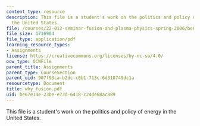 ```yaml
---
content_type: resource
description: This file is a student's work on the politics and policy of energy in
  the United States.
file: /courses/22-012-seminar-fusion-and-plasma-physics-spring-2006/be67e14e23bee73d6418c24de68ac889_why_fusion.pdf
file_size: 1716904
file_type: application/pdf
learning_resource_types:
- Assignments
license: https://creativecommons.org/licenses/by-nc-sa/4.0/
ocw_type: OCWFile
parent_title: Assignments
parent_type: CourseSection
parent_uid: 907f93ca-b2dc-c0b1-713c-6d318749dc1a
resourcetype: Document
title: why_fusion.pdf
uid: be67e14e-23be-e73d-6418-c24de68ac889
---
```

This file is a student's work on the politics and policy of energy in the United States.